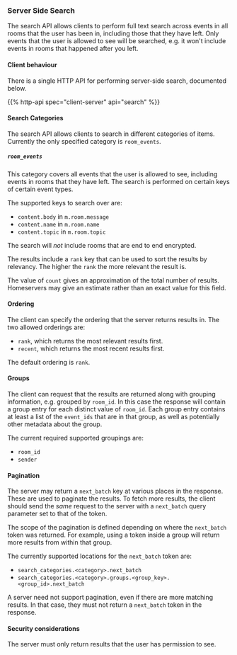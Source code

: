 
### Server Side Search

The search API allows clients to perform full text search across events
in all rooms that the user has been in, including those that they have
left. Only events that the user is allowed to see will be searched, e.g.
it won't include events in rooms that happened after you left.

#### Client behaviour

There is a single HTTP API for performing server-side search, documented
below.

{{% http-api spec="client-server" api="search" %}}

#### Search Categories

The search API allows clients to search in different categories of
items. Currently the only specified category is `room_events`.

##### `room_events`

This category covers all events that the user is allowed to see,
including events in rooms that they have left. The search is performed
on certain keys of certain event types.

The supported keys to search over are:

-   `content.body` in `m.room.message`
-   `content.name` in `m.room.name`
-   `content.topic` in `m.room.topic`

The search will *not* include rooms that are end to end encrypted.

The results include a `rank` key that can be used to sort the results by
relevancy. The higher the `rank` the more relevant the result is.

The value of `count` gives an approximation of the total number of
results. Homeservers may give an estimate rather than an exact value for
this field.

#### Ordering

The client can specify the ordering that the server returns results in.
The two allowed orderings are:

-   `rank`, which returns the most relevant results first.
-   `recent`, which returns the most recent results first.

The default ordering is `rank`.

#### Groups

The client can request that the results are returned along with grouping
information, e.g. grouped by `room_id`. In this case the response will
contain a group entry for each distinct value of `room_id`. Each group
entry contains at least a list of the `event_ids` that are in that
group, as well as potentially other metadata about the group.

The current required supported groupings are:

-   `room_id`
-   `sender`

#### Pagination

The server may return a `next_batch` key at various places in the
response. These are used to paginate the results. To fetch more results,
the client should send the *same* request to the server with a
`next_batch` query parameter set to that of the token.

The scope of the pagination is defined depending on where the
`next_batch` token was returned. For example, using a token inside a
group will return more results from within that group.

The currently supported locations for the `next_batch` token are:

-   `search_categories.<category>.next_batch`
-   `search_categories.<category>.groups.<group_key>.<group_id>.next_batch`

A server need not support pagination, even if there are more matching
results. In that case, they must not return a `next_batch` token in the
response.

#### Security considerations

The server must only return results that the user has permission to see.
